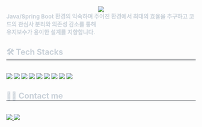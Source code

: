 <div align= "center">
    <img src="https://capsule-render.vercel.app/api?type=transparent&color=auto&height=120&text=Hello&animation=&fontColor=ffffff&fontSize=40" />
    </div>
    <div style="text-align: left;"> 
    <div style="font-weight: 700; font-size: 15px; text-align: left; color: #c9d1d9;"> 
        Java/Spring Boot 환경의 익숙하며 주어진 환경에서 최대의 효율을 추구하고 코드의 관심사 분리와 의존성 감소를 통해 </br> 
        유지보수가 용이한 설계를 지향합니다.
    </div> 
    </div>
    <div style="text-align: left;">
    <h2 style="border-bottom: 1px solid #21262d; color: #c9d1d9;"> 🛠️ Tech Stacks </h2> <br> 
    <div style="margin: ; text-align: left;" "text-align: left;"> <img src="https://img.shields.io/badge/Git-F05032?style=flat&logo=Git&logoColor=white">
          <img src="https://img.shields.io/badge/Java-007396?style=flat&logo=Java&logoColor=white">
          <img src="https://img.shields.io/badge/Javascript-F7DF1E?style=flat&logo=Javascript&logoColor=white">
          <img src="https://img.shields.io/badge/MariaDB-003545?style=flat&logo=MariaDB&logoColor=white">
          <img src="https://img.shields.io/badge/Spring Boot-6DB33F?style=flat&logo=Spring Boot&logoColor=white">
          <img src="https://img.shields.io/badge/MySQL-4479A1?style=flat&logo=MySQL&logoColor=white">
          <img src="https://img.shields.io/badge/Microsoft%20SQL%20Server-CC2927?style=flat&logo=Microsoft%20SQL%20Server&logoColor=white">
          <img src="https://img.shields.io/badge/Spring%20Batch-6DB33F?style=flat&logo=Spring%20Batch&logoColor=white">
          <img src="https://img.shields.io/badge/AWS-232F3E?style=flat&logo=Amazon%20AWS&logoColor=white">
          <br/></div>
    </div>
    <div style="text-align: left;">
    <h2 style="border-bottom: 1px solid #21262d; color: #c9d1d9;"> 🧑‍💻 Contact me </h2> <br> 
    <div style="text-align: left;"> <a href=https://kjg-steady.tistory.com/> <img src="https://img.shields.io/badge/Tistory-000000?style=flat&logo=Tistory&logoColor=white&link=https://kjg-steady.tistory.com/"> </a>
         <a href=mailto:kimjg2477@gmail.com> <img src="https://img.shields.io/badge/Gmail-EA4335?style=flat&logo=Gmail&logoColor=white&link=mailto:kimjg2477@gmail.com"> </a>
          </div>  <br> 
    <div style="text-align: left;">  </div> 
    </div>
    

